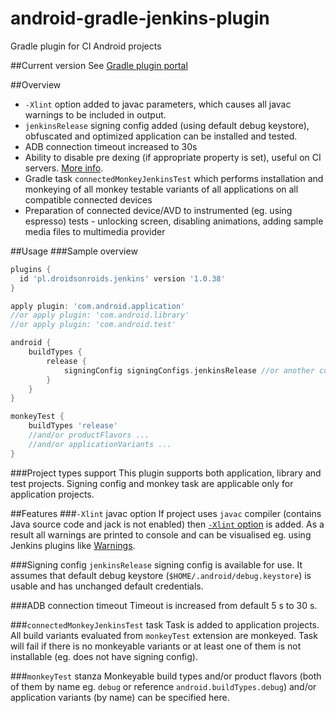 # android-gradle-jenkins-plugin
Gradle plugin for CI Android projects

##Current version
See [Gradle plugin portal](https://plugins.gradle.org/plugin/pl.droidsonroids.jenkins)

##Overview
- `-Xlint` option added to javac parameters, which causes all javac warnings to be included in output.
- `jenkinsRelease` signing config added (using default debug keystore), obfuscated and optimized application can be
 installed and tested.
- ADB connection timeout increased to 30s
- Ability to disable pre dexing (if appropriate property is set), useful on CI servers.
 [More info](http://www.littlerobots.nl/blog/disable-android-pre-dexing-on-ci-builds/).
- Gradle task `connectedMonkeyJenkinsTest` which performs installation and monkeying of all monkey testable variants
 of all applications on all compatible connected devices
- Preparation of connected device/AVD to instrumented (eg. using espresso) tests - unlocking screen, disabling animations,
 adding sample media files to multimedia provider

##Usage
###Sample overview
```groovy
plugins {
  id 'pl.droidsonroids.jenkins' version '1.0.38'
}

apply plugin: 'com.android.application'
//or apply plugin: 'com.android.library'
//or apply plugin: 'com.android.test'

android {
	buildTypes {
		release {
			signingConfig signingConfigs.jenkinsRelease //or another config
		}
	}
}

monkeyTest {
	buildTypes 'release'
	//and/or productFlavors ...
	//and/or applicationVariants ...
}
```

###Project types support
This plugin supports both application, library and test projects. Signing config and monkey task are applicable only for
application projects.

##Features
###`-Xlint` javac option
If project uses `javac` compiler (contains Java source code and jack is not enabled) then
[`-Xlint` option](http://docs.oracle.com/javase/7/docs/technotes/tools/windows/javac.html#nonstandard) is added.
As a result all warnings are printed to console and can be visualised eg. using Jenkins plugins like
[Warnings](https://wiki.jenkins-ci.org/display/JENKINS/Warnings+Plugin).

###Signing config
`jenkinsRelease` signing config is available for use. It assumes that default debug keystore (`$HOME/.android/debug.keystore`)
is usable and has unchanged default credentials.

###ADB connection timeout
Timeout is increased from default 5 s to 30 s.

###`connectedMonkeyJenkinsTest` task
Task is added to application projects. All build variants evaluated from `monkeyTest` extension are monkeyed.
Task will fail if there is no monkeyable variants or at least one of them is not installable (eg. does not have signing
config).

###`monkeyTest` stanza
Monkeyable build types and/or product flavors (both of them by name eg. `debug` or reference `android.buildTypes.debug`)
and/or application variants (by name) can be specified here.